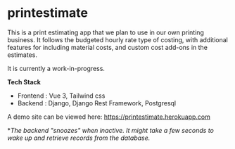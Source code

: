 # printestimate
This is a print estimating app that we plan to use in our own printing business. It follows the budgeted hourly rate type of costing, with additional features for including material costs, and custom cost add-ons in the estimates.

It is currently a work-in-progress.

**Tech Stack**
- Frontend : Vue 3, Tailwind css
- Backend : Django, Django Rest Framework, Postgresql

A demo site can be viewed here: https://printestimate.herokuapp.com

**The backend "snoozes" when inactive. It might take a few seconds to wake up and retrieve records from the database.*
